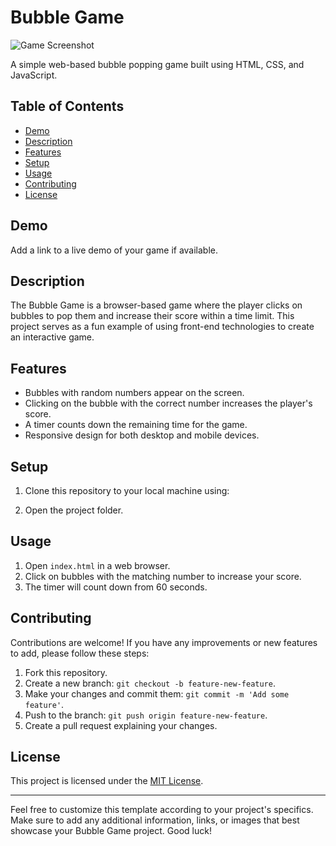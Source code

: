 # Bubble Game

![Game Screenshot](screenshot.png) <!-- Add a screenshot of your game if you have one -->

A simple web-based bubble popping game built using HTML, CSS, and JavaScript.

## Table of Contents
- [Demo](#demo)
- [Description](#description)
- [Features](#features)
- [Setup](#setup)
- [Usage](#usage)
- [Contributing](#contributing)
- [License](#license)

## Demo
Add a link to a live demo of your game if available.

## Description
The Bubble Game is a browser-based game where the player clicks on bubbles to pop them and increase their score within a time limit. This project serves as a fun example of using front-end technologies to create an interactive game.

## Features
- Bubbles with random numbers appear on the screen.
- Clicking on the bubble with the correct number increases the player's score.
- A timer counts down the remaining time for the game.
- Responsive design for both desktop and mobile devices.

## Setup
1. Clone this repository to your local machine using:

2. Open the project folder.

## Usage
1. Open `index.html` in a web browser.
2. Click on bubbles with the matching number to increase your score.
3. The timer will count down from 60 seconds.

## Contributing
Contributions are welcome! If you have any improvements or new features to add, please follow these steps:
1. Fork this repository.
2. Create a new branch: `git checkout -b feature-new-feature`.
3. Make your changes and commit them: `git commit -m 'Add some feature'`.
4. Push to the branch: `git push origin feature-new-feature`.
5. Create a pull request explaining your changes.

## License
This project is licensed under the [MIT License](LICENSE).

---

Feel free to customize this template according to your project's specifics. Make sure to add any additional information, links, or images that best showcase your Bubble Game project. Good luck!
